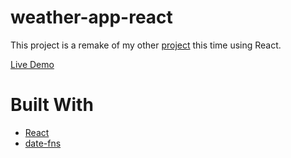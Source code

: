 # weather-app-react

This project is a remake of my other [project](https://github.com/Cynto/weather-app) this time using React.

[Live Demo](https://cynto.github.io/weather-app-react/)

# Built With

- [React](https://reactjs.org/)
- [date-fns](https://date-fns.org/)


